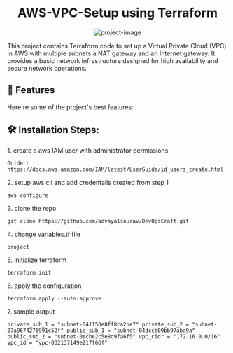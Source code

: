 <h1 align="center" id="title">AWS-VPC-Setup using Terraform</h1>

<p align="center"><img src="https://socialify.git.ci/advaya1sourav/DevOpsCraft/image?font=Jost&amp;name=1&amp;owner=1&amp;pattern=Floating%20Cogs&amp;theme=Light" alt="project-image"></p>

<p id="description">This project contains Terraform code to set up a Virtual Private Cloud (VPC) in AWS with multiple subnets a NAT gateway and an Internet gateway. It provides a basic network infrastructure designed for high availability and secure network operations.</p>

  
  
<h2>🧐 Features</h2>

Here're some of the project's best features:

<h2>🛠️ Installation Steps:</h2>

<p>1. create a aws IAM user with administrator permissions</p>

```
Guide : https://docs.aws.amazon.com/IAM/latest/UserGuide/id_users_create.html
```

<p>2. setup aws cli and add credentails created from step 1</p>

```
aws configure
```

<p>3. clone the repo</p>

```
git clone https://github.com/advaya1sourav/DevOpsCraft.git
```

<p>4. change variables.tf file</p>

```
project
```

<p>5. initialize terraform</p>

```
terraform init
```

<p>6. apply the configuration</p>

```
terraform apply --auto-approve
```

<p>7. sample output</p>

```
private_sub_1 = "subnet-041150e8ff8ca2be7" private_sub_2 = "subnet-07a9674276991c52f" public_sub_1 = "subnet-04dccb09bb97aba9a" public_sub_2 = "subnet-0ecbe2c5e8d9fa6f5" vpc_cidr = "172.16.0.0/16" vpc_id = "vpc-032137149e217f66f"
```
